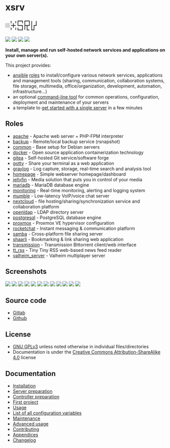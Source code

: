 # xsrv

```
  ╻ ╻┏━┓┏━┓╻ ╻
░░╺╋╸┗━┓┣┳┛┃┏┛
  ╹ ╹┗━┛╹┗╸┗┛ 
```

[![](https://gitlab.com/nodiscc/xsrv/badges/master/pipeline.svg)](https://gitlab.com/nodiscc/xsrv/-/pipelines)
[![](https://bestpractices.coreinfrastructure.org/projects/3647/badge)](https://bestpractices.coreinfrastructure.org/projects/3647)
[![](https://img.shields.io/badge/latest%20release-1.4.0-blue)](https://gitlab.com/nodiscc/xsrv/-/releases)
[![](https://img.shields.io/badge/docs-readthedocs-%232980B9)](https://xsrv.readthedocs.io)

**Install, manage and run self-hosted network services and applications on your own server(s).**

This project provides:

- [ansible](https://en.wikipedia.org/wiki/Ansible_%28software%29) [roles](#roles) to install/configure various network services, applications and management tools (sharing, communication, collaboration systems, file storage, multimedia, office/organization, development, automation, infrastructure...)
- an optional [command-line tool](usage.md) for common operations, configuration, deployment and maintenance of your servers
- a template to [get started with a single server](installation.md) in a few minutes


## Roles
<!--BEGIN ROLES LIST-->
- [apache](https://gitlab.com/nodiscc/xsrv/-/tree/master/roles/apache) - Apache web server + PHP-FPM interpreter
- [backup](https://gitlab.com/nodiscc/xsrv/-/tree/master/roles/backup) - Remote/local backup service (rsnapshot)
- [common](https://gitlab.com/nodiscc/xsrv/-/tree/master/roles/common) - Base setup for Debian servers
- [docker](https://gitlab.com/nodiscc/xsrv/-/tree/master/roles/docker) - Open source application containerization technology
- [gitea](https://gitlab.com/nodiscc/xsrv/-/tree/master/roles/gitea) - Self-hosted Git service/software forge
- [gotty](https://gitlab.com/nodiscc/xsrv/-/tree/master/roles/gotty) - Share your terminal as a web application
- [graylog](https://gitlab.com/nodiscc/xsrv/-/tree/master/roles/graylog) - Log capture, storage, real-time search and analysis tool
- [homepage](https://gitlab.com/nodiscc/xsrv/-/tree/master/roles/homepage) - Simple webserver homepage/dashboard
- [jellyfin](https://gitlab.com/nodiscc/xsrv/-/tree/master/roles/jellyfin) - Media solution that puts you in control of your media
- [mariadb](https://gitlab.com/nodiscc/xsrv/-/tree/master/roles/mariadb) - MariaDB database engine
- [monitoring](https://gitlab.com/nodiscc/xsrv/-/tree/master/roles/monitoring) - Real-time monitoring, alerting and logging system
- [mumble](https://gitlab.com/nodiscc/xsrv/-/tree/master/roles/mumble) - Low-latency VoIP/voice chat server
- [nextcloud](https://gitlab.com/nodiscc/xsrv/-/tree/master/roles/nextcloud) - file hosting/sharing/synchronization service and collaboration platform
- [openldap](https://gitlab.com/nodiscc/xsrv/-/tree/master/roles/openldap) - LDAP directory server
- [postgresql](https://gitlab.com/nodiscc/xsrv/-/tree/master/roles/postgresql) - PostgreSQL database engine
- [proxmox](https://gitlab.com/nodiscc/xsrv/-/tree/master/roles/proxmox) - Proxmox VE hypervisor configuration
- [rocketchat](https://gitlab.com/nodiscc/xsrv/-/tree/master/roles/rocketchat) - Instant messaging & communication platform
- [samba](https://gitlab.com/nodiscc/xsrv/-/tree/master/roles/samba) - Cross-platform file sharing server
- [shaarli](https://gitlab.com/nodiscc/xsrv/-/tree/master/roles/shaarli) - Bookmarking & link sharing web application
- [transmission](https://gitlab.com/nodiscc/xsrv/-/tree/master/roles/transmission) - Transmission Bittorrent client/web interface
- [tt_rss](https://gitlab.com/nodiscc/xsrv/-/tree/master/roles/tt_rss) - Tiny Tiny RSS web-based news feed reader
- [valheim_server](https://gitlab.com/nodiscc/xsrv/-/tree/master/roles/valheim_server) - Valheim multiplayer server
<!--END ROLES LIST-->

## Screenshots

[![](https://i.imgur.com/pG1xnig.png)](https://gitlab.com/nodiscc/xsrv/-/tree/master/roles/monitoring)
[![](https://i.imgur.com/LNaAH2L.png)](https://gitlab.com/nodiscc/xsrv/-/tree/master/roles/nextcloud)
[![](https://i.imgur.com/5TXg6vm.png)](https://gitlab.com/nodiscc/xsrv/-/tree/master/roles/tt_rss)
[![](https://i.imgur.com/Jlmj0iE.png)](https://gitlab.com/nodiscc/xsrv/-/tree/master/roles/shaarli)
[![](https://i.imgur.com/8cAGkf2.png)](https://gitlab.com/nodiscc/xsrv/-/tree/master/roles/gitea)
[![](https://i.imgur.com/Imb0dqO.png)](https://gitlab.com/nodiscc/xsrv/-/tree/master/roles/transmission)
[![](https://i.imgur.com/6Im61B0.png)](https://gitlab.com/nodiscc/xsrv/-/tree/master/roles/mumble)
[![](https://i.imgur.com/REzcZVh.png)](https://gitlab.com/nodiscc/xsrv/-/tree/master/roles/openldap)
[![](https://i.imgur.com/Mib9YkX.png)](https://gitlab.com/nodiscc/xsrv/-/tree/master/roles/rocketchat)
[![](https://i.imgur.com/5KDvL9Z.png)](https://gitlab.com/nodiscc/xsrv/-/tree/master/roles/homepage)
[![](https://i.imgur.com/H3PIWrt.png)](https://gitlab.com/nodiscc/xsrv/-/tree/master/roles/jellyfin)
[![](https://i.imgur.com/wa3pkyJ.png)](https://gitlab.com/nodiscc/xsrv/-/tree/master/roles/graylog)

## Source code

- [Gitlab](https://gitlab.com/nodiscc/xsrv)
- [Github](https://github.com/nodiscc/xsrv)


## License

- [GNU GPLv3](https://gitlab.com/nodiscc/xsrv/-/blob/master/LICENSE) unless noted otherwise in individual files/directories
- Documentation is under the [Creative Commons Attribution-ShareAlike 4.0](https://creativecommons.org/licenses/by-sa/4.0/) license


## Documentation

- [Installation](installation.md)
- [Server preparation](installation/server-preparation.md)
- [Controller preparation](installation/controller-preparation.md)
- [First project](installation/first-project.md)
- [Usage](usage.md)
- [List of all configuration variables](configuration-variables.md)
- [Maintenance](maintenance.md)
- [Advanced usage](advanced.md)
- [Contributing](contributing.md)
- [Appendices](appendices.md)
- [Changelog](https://gitlab.com/nodiscc/xsrv/-/blob/master/CHANGELOG.md)



